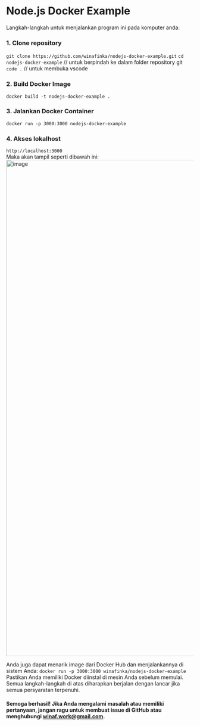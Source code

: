 # Node.js Docker Example

Langkah-langkah untuk menjalankan program ini pada komputer anda:
### 1. Clone repository
```git clone https://github.com/winafinka/nodejs-docker-example.git```
```cd nodejs-docker-example``` // untuk berpindah ke dalam folder repository git
```code .``` // untuk membuka vscode
### 2. Build Docker Image
```docker build -t nodejs-docker-example .```
### 3. Jalankan Docker Container
```docker run -p 3000:3000 nodejs-docker-example```
### 4. Akses lokalhost
```http://localhost:3000```
<br> Maka akan tampil seperti dibawah ini:
<img width="1332" alt="image" src="https://github.com/finkastwn/nodejs-docker-example/assets/60337608/454ef4be-4377-4ba2-861d-37039a806e87">

Anda juga dapat menarik image dari Docker Hub dan menjalankannya di sistem Anda:
```docker run -p 3000:3000 winafinka/nodejs-docker-example```
Pastikan Anda memiliki Docker diinstal di mesin Anda sebelum memulai. Semua langkah-langkah di atas diharapkan berjalan dengan lancar jika semua persyaratan terpenuhi.

#### Semoga berhasil! Jika Anda mengalami masalah atau memiliki pertanyaan, jangan ragu untuk membuat issue di GitHub atau menghubungi winaf.work@gmail.com.
